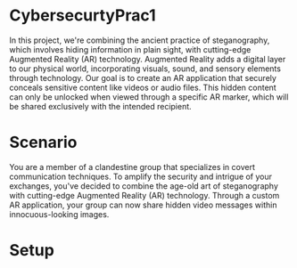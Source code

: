 # CybersecurtyPrac1
In this project, we're combining the ancient practice of steganography, which involves hiding information in plain sight, with cutting-edge Augmented Reality (AR) technology. Augmented Reality adds a digital layer to our physical world, incorporating visuals, sound, and sensory elements through technology. Our goal is to create an AR application that securely conceals sensitive content like videos or audio files. This hidden content can only be unlocked when viewed through a specific AR marker, which will be shared exclusively with the intended recipient.

# Scenario
You are a member of a clandestine group that specializes in covert communication techniques. To amplify the security and intrigue of your exchanges, you've decided to combine the age-old art of steganography with cutting-edge Augmented Reality (AR) technology. Through a custom AR application, your group can now share hidden video messages within innocuous-looking images.

# Setup


